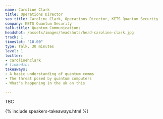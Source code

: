 ```yaml
---
name: Caroline Clark
title: Operations Director
seo_title: Caroline Clark, Operations Director, KETS Quantum Security
company: KETS Quantum Security
talk-title: Quantum Communications 
headshot: /assets/images/headshots/head-caroline-clark.jpg
track: 1
timeslot: "10.00"
type: Talk, 30 minutes
level: 1
twitter:
- carolinehclark 
# linkedin: 
takeaways:
- A basic understanding of quantum comms
- The threat posed by quantum computers
- What's happening in the uk on this

---
```


TBC

{% include speakers-takeaways.html %}